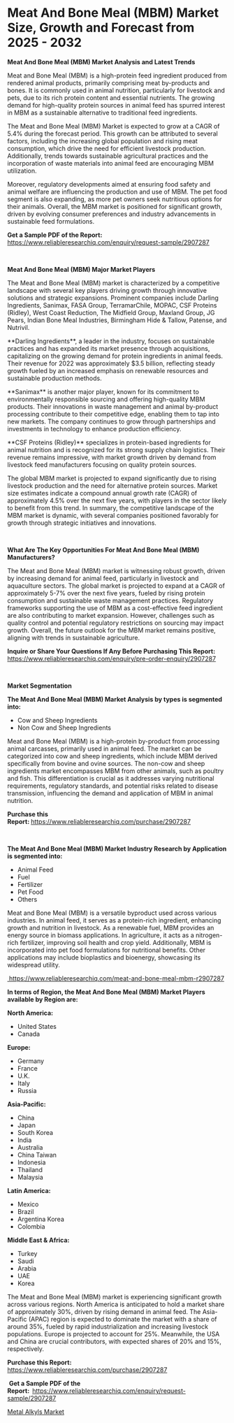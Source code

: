 <p><h1>Meat And Bone Meal (MBM) Market Size, Growth and Forecast from 2025 - 2032</h1></p><p><strong>Meat And Bone Meal (MBM) Market Analysis and Latest Trends</strong></p>
<p><p>Meat and Bone Meal (MBM) is a high-protein feed ingredient produced from rendered animal products, primarily comprising meat by-products and bones. It is commonly used in animal nutrition, particularly for livestock and pets, due to its rich protein content and essential nutrients. The growing demand for high-quality protein sources in animal feed has spurred interest in MBM as a sustainable alternative to traditional feed ingredients.</p><p>The Meat and Bone Meal (MBM) Market is expected to grow at a CAGR of 5.4% during the forecast period. This growth can be attributed to several factors, including the increasing global population and rising meat consumption, which drive the need for efficient livestock production. Additionally, trends towards sustainable agricultural practices and the incorporation of waste materials into animal feed are encouraging MBM utilization. </p><p>Moreover, regulatory developments aimed at ensuring food safety and animal welfare are influencing the production and use of MBM. The pet food segment is also expanding, as more pet owners seek nutritious options for their animals. Overall, the MBM market is positioned for significant growth, driven by evolving consumer preferences and industry advancements in sustainable feed formulations.</p></p>
<p><strong>Get a Sample PDF of the Report:&nbsp;</strong> <a href="https://www.reliableresearchiq.com/enquiry/request-sample/2907287?utm_campaign=2212&utm_medium=2&utm_source=Github&utm_content=ia&utm_term=12032025&utm_id=meat-and-bone-meal-mbm">https://www.reliableresearchiq.com/enquiry/request-sample/2907287</a></p>
<p>&nbsp;</p>
<p><strong>Meat And Bone Meal (MBM) Major Market Players</strong></p>
<p><p>The Meat and Bone Meal (MBM) market is characterized by a competitive landscape with several key players driving growth through innovative solutions and strategic expansions. Prominent companies include Darling Ingredients, Sanimax, FASA Group, TerramarChile, MOPAC, CSF Proteins (Ridley), West Coast Reduction, The Midfield Group, Maxland Group, JG Pears, Indian Bone Meal Industries, Birmingham Hide & Tallow, Patense, and Nutrivil.</p><p>**Darling Ingredients**, a leader in the industry, focuses on sustainable practices and has expanded its market presence through acquisitions, capitalizing on the growing demand for protein ingredients in animal feeds. Their revenue for 2022 was approximately $3.5 billion, reflecting steady growth fueled by an increased emphasis on renewable resources and sustainable production methods.</p><p>**Sanimax** is another major player, known for its commitment to environmentally responsible sourcing and offering high-quality MBM products. Their innovations in waste management and animal by-product processing contribute to their competitive edge, enabling them to tap into new markets. The company continues to grow through partnerships and investments in technology to enhance production efficiency.</p><p>**CSF Proteins (Ridley)** specializes in protein-based ingredients for animal nutrition and is recognized for its strong supply chain logistics. Their revenue remains impressive, with market growth driven by demand from livestock feed manufacturers focusing on quality protein sources.</p><p>The global MBM market is projected to expand significantly due to rising livestock production and the need for alternative protein sources. Market size estimates indicate a compound annual growth rate (CAGR) of approximately 4.5% over the next five years, with players in the sector likely to benefit from this trend. In summary, the competitive landscape of the MBM market is dynamic, with several companies positioned favorably for growth through strategic initiatives and innovations.</p></p>
<p>&nbsp;</p>
<p><strong>What Are The Key Opportunities For Meat And Bone Meal (MBM) Manufacturers?</strong></p>
<p><p>The Meat and Bone Meal (MBM) market is witnessing robust growth, driven by increasing demand for animal feed, particularly in livestock and aquaculture sectors. The global market is projected to expand at a CAGR of approximately 5-7% over the next five years, fueled by rising protein consumption and sustainable waste management practices. Regulatory frameworks supporting the use of MBM as a cost-effective feed ingredient are also contributing to market expansion. However, challenges such as quality control and potential regulatory restrictions on sourcing may impact growth. Overall, the future outlook for the MBM market remains positive, aligning with trends in sustainable agriculture.</p></p>
<p><strong>Inquire or Share Your Questions If Any Before Purchasing This Report:</strong> <a href="https://www.reliableresearchiq.com/enquiry/pre-order-enquiry/2907287?utm_campaign=2212&utm_medium=2&utm_source=Github&utm_content=ia&utm_term=12032025&utm_id=meat-and-bone-meal-mbm">https://www.reliableresearchiq.com/enquiry/pre-order-enquiry/2907287</a></p>
<p>&nbsp;</p>
<p><strong>Market Segmentation</strong></p>
<p><strong>The Meat And Bone Meal (MBM) Market Analysis by types is segmented into:</strong></p>
<p><ul><li>Cow and Sheep Ingredients</li><li>Non Cow and Sheep Ingredients</li></ul></p>
<p><p>Meat and Bone Meal (MBM) is a high-protein by-product from processing animal carcasses, primarily used in animal feed. The market can be categorized into cow and sheep ingredients, which include MBM derived specifically from bovine and ovine sources. The non-cow and sheep ingredients market encompasses MBM from other animals, such as poultry and fish. This differentiation is crucial as it addresses varying nutritional requirements, regulatory standards, and potential risks related to disease transmission, influencing the demand and application of MBM in animal nutrition.</p></p>
<p><strong>Purchase this Report:&nbsp;</strong><a href="https://www.reliableresearchiq.com/purchase/2907287?utm_campaign=2212&utm_medium=2&utm_source=Github&utm_content=ia&utm_term=12032025&utm_id=meat-and-bone-meal-mbm">https://www.reliableresearchiq.com/purchase/2907287</a></p>
<p>&nbsp;</p>
<p><strong>The Meat And Bone Meal (MBM) Market Industry Research by Application is segmented into:</strong></p>
<p><ul><li>Animal Feed</li><li>Fuel</li><li>Fertilizer</li><li>Pet Food</li><li>Others</li></ul></p>
<p><p>Meat and Bone Meal (MBM) is a versatile byproduct used across various industries. In animal feed, it serves as a protein-rich ingredient, enhancing growth and nutrition in livestock. As a renewable fuel, MBM provides an energy source in biomass applications. In agriculture, it acts as a nitrogen-rich fertilizer, improving soil health and crop yield. Additionally, MBM is incorporated into pet food formulations for nutritional benefits. Other applications may include bioplastics and bioenergy, showcasing its widespread utility.</p></p>
<p><a href="https://www.reliableresearchiq.com/meat-and-bone-meal-mbm-r2907287?utm_campaign=2212&utm_medium=2&utm_source=Github&utm_content=ia&utm_term=12032025&utm_id=meat-and-bone-meal-mbm">&nbsp;https://www.reliableresearchiq.com/meat-and-bone-meal-mbm-r2907287</a></p>
<p><strong>In terms of Region, the Meat And Bone Meal (MBM) Market Players available by Region are:</strong></p>
<p>
    <p> <strong> North America: </strong>
        <ul>
            <li>United States</li>
            <li>Canada</li>
        </ul>
        </p> 
    <p> <strong> Europe: </strong>
        <ul>
            <li>Germany</li>
            <li>France</li>
            <li>U.K.</li>
            <li>Italy</li>
            <li>Russia</li>
        </ul>
        </p> 
    <p> <strong> Asia-Pacific: </strong>
        <ul>
            <li>China</li>
            <li>Japan</li>
            <li>South Korea</li>
            <li>India</li>
            <li>Australia</li>
            <li>China Taiwan</li>
            <li>Indonesia</li>
            <li>Thailand</li>
            <li>Malaysia</li>
        </ul>
        </p> 
    <p> <strong> Latin America: </strong>
        <ul>
            <li>Mexico</li>
            <li>Brazil</li>
            <li>Argentina Korea</li>
            <li>Colombia</li>
        </ul>
        </p> 
    <p> <strong> Middle East & Africa: </strong>
        <ul>
            <li>Turkey</li>
            <li>Saudi</li>
            <li>Arabia</li>
            <li>UAE</li>
            <li>Korea</li>
        </ul>
    </p>
    </p>
<p><p>The Meat and Bone Meal (MBM) market is experiencing significant growth across various regions. North America is anticipated to hold a market share of approximately 30%, driven by rising demand in animal feed. The Asia-Pacific (APAC) region is expected to dominate the market with a share of around 35%, fueled by rapid industrialization and increasing livestock populations. Europe is projected to account for 25%. Meanwhile, the USA and China are crucial contributors, with expected shares of 20% and 15%, respectively.</p></p>
<p><strong>Purchase this Report: </strong><a href="https://www.reliableresearchiq.com/purchase/2907287?utm_campaign=2212&utm_medium=2&utm_source=Github&utm_content=ia&utm_term=12032025&utm_id=meat-and-bone-meal-mbm">https://www.reliableresearchiq.com/purchase/2907287</a></p>
<p>&nbsp;<strong>Get a Sample PDF of the Report:&nbsp;&nbsp;</strong><a href="https://www.reliableresearchiq.com/enquiry/request-sample/2907287?utm_campaign=2212&utm_medium=2&utm_source=Github&utm_content=ia&utm_term=12032025&utm_id=meat-and-bone-meal-mbm">https://www.reliableresearchiq.com/enquiry/request-sample/2907287</a></p>
<p><strong></strong></p>
<p><p><a href="https://github.com/vaduzunny/Market-Research-Report-List-1/blob/main/metal-alkyls-market.md?utm_campaign=2212&utm_medium=2&utm_source=Github&utm_content=ia&utm_term=12032025&utm_id=meat-and-bone-meal-mbm">Metal Alkyls Market</a></p></p>